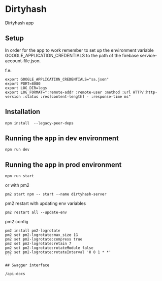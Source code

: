 # Dirtyhash

Dirtyhash app

## Setup

In order for the app to work remember to set up the environment variable GOOGLE_APPLICATION_CREDENTIALS to the path of the firebase service-account-file.json.

f.e.

```
export GOOGLE_APPLICATION_CREDENTIALS="sa.json"
export PORT=8080
export LOG_DIR=logs
export LOG_FORMAT=":remote-addr :remote-user :method :url HTTP/:http-version :status :res[content-length] - :response-time ms"
```

## Installation

```
npm install  --legacy-peer-deps
```

## Running the app in dev environment

```
npm run dev
```

## Running the app in prod environment

```
npm run start
```

or with pm2

```
pm2 start npm -- start --name dirtyhash-server
```

pm2 restart with updating env variables

```
pm2 restart all --update-env
```

pm2 config

````
pm2 install pm2-logrotate
pm2 set pm2-logrotate:max_size 1G
pm2 set pm2-logrotate:compress true
pm2 set pm2-logrotate:retain 7
pm2 set pm2-logrotate:rotateModule false
pm2 set pm2-logrotate:rotateInterval '0 0 1 * *'
```

## Swagger interface

/api-docs
````
